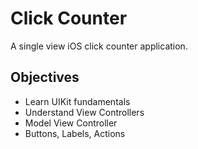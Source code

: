 # Click Counter
A single view iOS click counter application.

## Objectives
* Learn UIKit fundamentals
* Understand View Controllers
* Model View Controller
* Buttons, Labels, Actions
